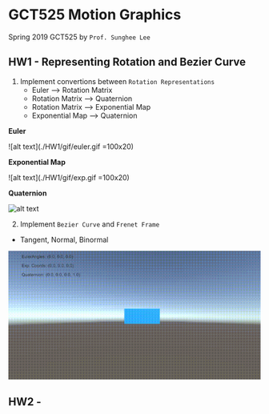 # GCT525 Motion Graphics
Spring 2019 GCT525 by `Prof. Sunghee Lee`

## HW1 - Representing Rotation and Bezier Curve
1. Implement convertions between `Rotation Representations`
      * Euler --> Rotation Matrix
      * Rotation Matrix --> Quaternion
      * Rotation Matrix --> Exponential Map
      * Exponential Map --> Quaternion


**Euler**

![alt text](./HW1/gif/euler.gif =100x20)

**Exponential Map**

![alt text](./HW1/gif/exp.gif =100x20)

**Quaternion**

![alt text](./HW1/gif/quat.gif=100x20)

2. Implement `Bezier Curve` and `Frenet Frame`
  * Tangent, Normal, Binormal  
  
![alt text](./HW1/gif/bezier.gif)

## HW2 -
